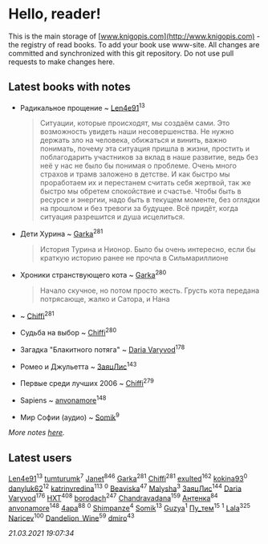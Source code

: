 # Hello, reader!
This is the main storage of [www.knigopis.com](http://www.knigopis.com) - the registry of read books.
To add your book use www-site. All changes are committed and synchronized with this git repository.
Do not use pull requests to make changes here.


## Latest books with notes
* Радикальное прощение ~ [Len4e91](users/254/254448176-yandex)<sup>13</sup>
    > Ситуации, которые происходят, мы создаём сами. Это возможность увидеть наши несовершенства. Не нужно держать зло на человека, обижаться и винить, важно понимать, почему эта ситуация пришла в жизни, простить и поблагодарить участников за вклад в наше развитие, ведь без неё у нас не было бы понимая о проблеме. Очень много страхов и трамв заложено в детстве. И как быстро мы проработаем их и перестанем считать себя жертвой, так же быстро мы обретем спокойствие и счастье. Чтобы быть в ресурсе и энергии, надо быть в текущем моменте, без оглядки на прошлом и без тревоги за будущее. Всё придёт, когда ситуация разрешится и душа исцелиться.

* Дети Хурина ~ [Garka](users/115/115753719718250012620-google)<sup>281</sup>
    > История Турина и Нионор. Было бы очень интересно, если бы краткую историю ранее не прочла в Сильмариллионе

* Хроники странствующего кота ~ [Garka](users/115/115753719718250012620-google)<sup>280</sup>
    > Начало скучное, но потом просто жесть. Грусть кота передана потрясающе, жалко и Сатора, и Нана

*  ~ [Chiffi](users/105/105831994080785626680-google)<sup>281</sup>

* Судьба на выбор ~ [Chiffi](users/105/105831994080785626680-google)<sup>280</sup>

* Загадка "Блакитного потяга" ~ [Daria Varyvod](users/829/829893410524253-facebook)<sup>178</sup>

* Ромео и Джульетта ~ [ЗаяцЛис](users/112/112388384595246311466-google)<sup>143</sup>

* Первые среди лучших 2006 ~ [Chiffi](users/105/105831994080785626680-google)<sup>279</sup>

* Sapiens ~ [anvonamore](users/595/5957175-vkontakte)<sup>148</sup>

* Мир Софии (аудио) ~ [Somik](users/100/100006761945842-facebook)<sup>9</sup>


_More notes [here](latest_books_with_notes.md)._


## Latest users
[Len4e91](users/254/254448176-yandex)<sup>13</sup> 
[tumturumk](users/135/135685382-vkontakte)<sup>7</sup> 
[Janet](users/108/108113656204404967440-google)<sup>846</sup> 
[Garka](users/115/115753719718250012620-google)<sup>281</sup> 
[Chiffi](users/105/105831994080785626680-google)<sup>281</sup> 
[exulted](users/100/100599204551896265722-google)<sup>162</sup> 
[kokina93](users/210/210927617-yandex)<sup>0</sup> 
[danyluk62](users/374/374149854-vkontakte)<sup>12</sup> 
[katrinvredina](users/233/2336755-vkontakte)<sup>113</sup> 
[](users/105/105362923714442300619-google)<sup>0</sup> 
[Beaviska](users/102/10202544960024508-facebook)<sup>47</sup> 
[Malysha](users/412/4129490930435358-facebook)<sup>3</sup> 
[ЗаяцЛис](users/112/112388384595246311466-google)<sup>144</sup> 
[Daria Varyvod](users/829/829893410524253-facebook)<sup>176</sup> 
[HXT](users/100/100002563462782-facebook)<sup>408</sup> 
[borodach](users/157/15706320-vkontakte)<sup>247</sup> 
[Chandravadana](users/105/105866022348292919948-google)<sup>159</sup> 
[Антенка](users/118/118158645037334943900-google)<sup>84</sup> 
[anvonamore](users/595/5957175-vkontakte)<sup>148</sup> 
[4apa](users/117/117392596378069249667-google)<sup>88</sup> 
[](users/234/234992147-vkontakte)<sup>0</sup> 
[Shimpanze](users/108/108324375224819470216-google)<sup>4</sup> 
[Somik](users/100/100006761945842-facebook)<sup>13</sup> 
[Guzya](users/819/819285468208720-facebook)<sup>1</sup> 
[Пу_тем](users/344/3448154788585127-facebook)<sup>15</sup> 
[](users/118/118195892640941995591-google)<sup>1</sup> 
[Lala](users/761/76187635-vkontakte)<sup>325</sup> 
[Naricev](users/107/107090515204537133928-google)<sup>100</sup> 
[Dandelion_Wine](users/586/58602788-vkontakte)<sup>59</sup> 
[dmiro](users/571/5714115-vkontakte)<sup>43</sup> 


_21.03.2021 19:07:34_

